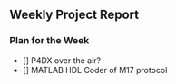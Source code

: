 ## Weekly Project Report

### Plan for the Week

- [] P4DX over the air?
- [] MATLAB HDL Coder of M17 protocol
